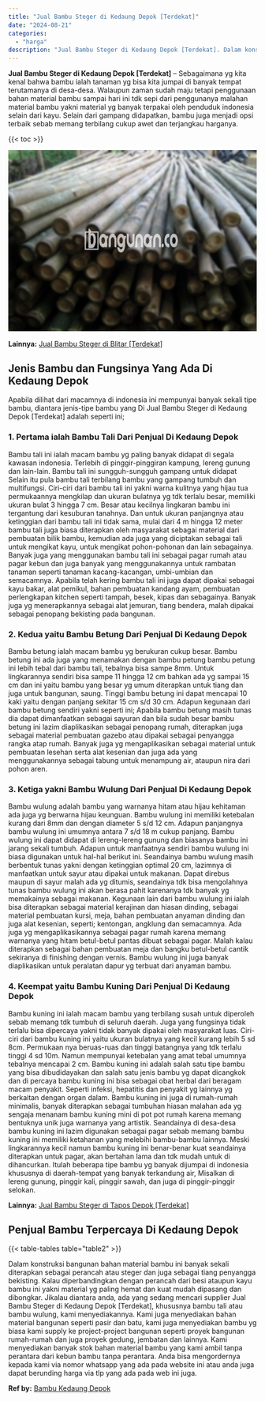 ```yaml
---
title: "Jual Bambu Steger di Kedaung Depok [Terdekat]"
date: "2024-08-21"
categories: 
  - "harga"
description: "Jual Bambu Steger di Kedaung Depok [Terdekat]. Dalam konstruksi bangunan bahan material bambu ini banyak sekali diterapkan sebagai perancah atau steger dan j..."
---
```


**Jual Bambu Steger di Kedaung Depok \[Terdekat\]** – Sebagaimana yg kita kenal bahwa bambu ialah tanaman yg bisa kita jumpai di banyak tempat terutamanya di desa-desa. Walaupun zaman sudah maju tetapi penggunaan bahan material bambu sampai hari ini tdk sepi dari penggunanya malahan material bambu yakni material yg banyak terpakai oleh penduduk indonesia selain dari kayu. Selain dari gampang didapatkan, bambu juga menjadi opsi terbaik sebab memang terbilang cukup awet dan terjangkau harganya.

{{< toc >}}

![Jual Bambu Steger di Kedaung Depok [Terdekat]](/images/jual-bambu-tali-34.png)

**Lainnya:** [Jual Bambu Steger di Blitar \[Terdekat\]](https://bambu.bangunan.co/jual-bambu-steger-di-blitar-terdekat/)

## Jenis Bambu dan Fungsinya Yang Ada Di Kedaung Depok

Apabila dilihat dari macamnya di indonesia ini mempunyai banyak sekali tipe bambu, diantara jenis-tipe bambu yang Di Jual Bambu Steger di Kedaung Depok \[Terdekat\] adalah seperti ini;

### 1\. Pertama ialah Bambu Tali Dari Penjual Di Kedaung Depok

Bambu tali ini ialah macam bambu yg paling banyak didapat di segala kawasan indonesia. Terlebih di pinggir-pinggiran kampung, lereng gunung dan lain-lain. Bambu tali ini sungguh-sungguh gampang untuk didapat Selain itu pula bambu tali terbilang bambu yang gampang tumbuh dan multifungsi. Ciri-ciri dari bambu tali ini yakni warna kulitnya yang hijau tua permukaannya mengkilap dan ukuran bulatnya yg tdk terlalu besar, memiliki ukuran bulat 3 hingga 7 cm. Besar atau kecilnya lingkaran bambu ini tergantung dari kesuburan tanahnya. Dan untuk ukuran panjangnya atau ketinggian dari bambu tali ini tidak sama, mulai dari 4 m hingga 12 meter bambu tali juga biasa diterapkan oleh masyarakat sebagai material dari pembuatan bilik bambu, kemudian ada juga yang diciptakan sebagai tali untuk mengikat kayu, untuk mengikat pohon-pohonan dan lain sebagainya. Banyak juga yang menggunakan bambu tali ini sebagai pagar rumah atau pagar kebun dan juga banyak yang menggunakannya untuk rambatan tanaman seperti tanaman kacang-kacangan, umbi-umbian dan semacamnya. Apabila telah kering bambu tali ini juga dapat dipakai sebagai kayu bakar, alat pemikul, bahan pembuatan kandang ayam, pembuatan perlengkapan kitchen seperti tampah, besek, kipas dan sebagainya. Banyak juga yg menerapkannya sebagai alat jemuran, tiang bendera, malah dipakai sebagai penopang bekisting pada bangunan.

### 2\. Kedua yaitu Bambu Betung Dari Penjual Di Kedaung Depok

Bambu betung ialah macam bambu yg berukuran cukup besar. Bambu betung ini ada juga yang menamakan dengan bambu petung bambu petung ini lebih tebal dari bambu tali, tebalnya bisa sampe 8mm. Untuk lingkarannya sendiri bisa sampe 11 hingga 12 cm bahkan ada yg sampai 15 cm dan ini yaitu bambu yang besar yg umum diterapkan untuk tiang dan juga untuk bangunan, saung. Tinggi bambu betung ini dapat mencapai 10 kaki yaitu dengan panjang sekitar 15 cm s/d 30 cm. Adapun kegunaan dari bambu betung sendiri yakni seperti ini; Apabila bambu betung masih tunas dia dapat dimanfaatkan sebagai sayuran dan bila sudah besar bambu betung ini lazim diaplikasikan sebagai penopang rumah, diterapkan juga sebagai material pembuatan gazebo atau dipakai sebagai penyangga rangka atap rumah. Banyak juga yg mengaplikasikan sebagai material untuk pembuatan lesehan serta alat kesenian dan juga ada yang menggunakannya sebagai tabung untuk menampung air, ataupun nira dari pohon aren.

### 3\. Ketiga yakni Bambu Wulung Dari Penjual Di Kedaung Depok

Bambu wulung adalah bambu yang warnanya hitam atau hijau kehitaman ada juga yg berwarna hijau keunguan. Bambu wulung ini memiliki ketebalan kurang dari 8mm dan dengan diameter 5 s/d 12 cm. Adapun panjangnya bambu wulung ini umumnya antara 7 s/d 18 m cukup panjang. Bambu wulung ini dapat didapat di lereng-lereng gunung dan biasanya bambu ini jarang sekali tumbuh. Adapun untuk manfaatnya sendiri bambu wulung ini biasa digunakan untuk hal-hal berikut ini. Seandainya bambu wulung masih berbentuk tunas yakni dengan ketinggian optimal 20 cm, lazimnya di manfaatkan untuk sayur atau dipakai untuk makanan. Dapat direbus maupun di sayur malah ada yg ditumis, seandainya tdk bisa mengolahnya tunas bambu wulung ini akan berasa pahit karenanya tdk banyak yg memakainya sebagai makanan. Kegunaan lain dari bambu wulung ini ialah bisa diterapkan sebagai material kerajinan dan hiasan dinding, sebagai material pembuatan kursi, meja, bahan pembuatan anyaman dinding dan juga alat kesenian, seperti; kentongan, angklung dan semacamnya. Ada juga yg mengaplikasikannya sebagai pagar rumah karena memang warnanya yang hitam betul-betul pantas dibuat sebagai pagar. Malah kalau diterapkan sebagai bahan pembuatan meja dan bangku betul-betul cantik sekiranya di finishing dengan vernis. Bambu wulung ini juga banyak diaplikasikan untuk peralatan dapur yg terbuat dari anyaman bambu.

### 4\. Keempat yaitu Bambu Kuning Dari Penjual Di Kedaung Depok

Bambu kuning ini ialah macam bambu yang terbilang susah untuk diperoleh sebab memang tdk tumbuh di seluruh daerah. Juga yang fungsinya tidak terlalu bisa dipercaya yakni tidak banyak dipakai oleh masyarakat luas. Ciri-ciri dari bambu kuning ini yaitu ukuran bulatnya yang kecil kurang lebih 5 sd 8cm. Permukaan nya beruas-ruas dan tinggi batangnya yang tdk terlalu tinggi 4 sd 10m. Namun mempunyai ketebalan yang amat tebal umumnya tebalnya mencapai 2 cm. Bambu kuning ini adalah salah satu tipe bambu yang bisa dibudidayakan dan salah satu jenis bambu yg dapat dicangkok dan di percaya bambu kuning ini bisa sebagai obat herbal dari beragam macam penyakit. Seperti infeksi, hepatitis dan penyakit yg lainnya yg berkaitan dengan organ dalam. Bambu kuning ini juga di rumah-rumah minimalis, banyak diterapkan sebagai tumbuhan hiasan malahan ada yg sengaja menanam bambu kuning mini di pot pot rumah karena memang bentuknya unik juga warnanya yang artistik. Seandainya di desa-desa bambu kuning ini lazim digunakan sebagai pagar sebab memang bambu kuning ini memiliki ketahanan yang melebihi bambu-bambu lainnya. Meski lingkarannya kecil namun bambu kuning ini benar-benar kuat seandainya diterapkan untuk pagar, akan bertahan lama dan tdk mudah untuk di dihancurkan. Itulah beberapa tipe bambu yg banyak dijumpai di indonesia khususnya di daerah-tempat yang banyak terkandung air, Misalkan di lereng gunung, pinggir kali, pinggir sawah, dan juga di pinggir-pinggir selokan.

**Lainnya:** [Jual Bambu Steger di Tapos Depok \[Terdekat\]](https://bambu.bangunan.co/jual-bambu-steger-di-tapos-depok-terdekat/)

## Penjual Bambu Terpercaya Di Kedaung Depok

{{< table-tables table="table2" >}}

Dalam konstruksi bangunan bahan material bambu ini banyak sekali diterapkan sebagai perancah atau steger dan juga sebagai tiang penyangga bekisting. Kalau diperbandingkan dengan perancah dari besi ataupun kayu bambu ini yakni material yg paling hemat dan kuat mudah dipasang dan dibongkar. Jikalau diantara anda, ada yang sedang mencari supplier Jual Bambu Steger di Kedaung Depok \[Terdekat\], khususnya bambu tali atau bambu wulung, kami menyediakannya. Kami juga menyediakan bahan material bangunan seperti pasir dan batu, kami juga menyediakan bambu yg biasa kami supply ke project-project bangunan seperti proyek bangunan rumah-rumah dan juga proyek gedung, jembatan dan lainnya. Kami menyediakan banyak stok bahan material bambu yang kami ambil tanpa perantara dari kebun bambu tanpa perantara. Anda bisa mengordernya kepada kami via nomor whatsapp yang ada pada website ini atau anda juga dapat berunding harga via tlp yang ada pada web ini juga.

**Ref by:** [Bambu Kedaung Depok](https://id.wikipedia.org/wiki/Bambu)
